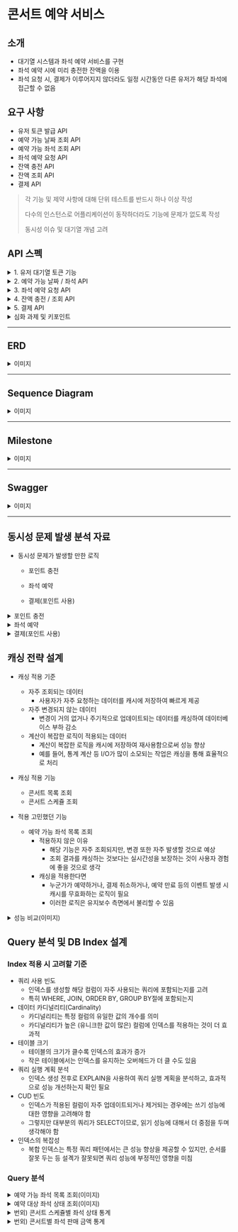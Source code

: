 # 콘서트 예약 서비스

## 소개
- 대기열 시스템과 좌석 예약 서비스를 구현
- 좌석 예약 시에 미리 충전한 잔액을 이용
- 좌석 요청 시, 결제가 이루어지지 않더라도 일정 시간동안 다른 유저가 해당 좌석에 접근할 수 없음

## 요구 사항
- 유저 토큰 발급 API
- 예약 가능 날짜 조회 API
- 예약 가능 좌석 조회 API
- 좌석 예약 요청 API
- 잔액 충전 API
- 잔액 조회 API
- 결제 API
> 각 기능 및 제약 사항에 대해 단위 테스트를 반드시 하나 이상 작성
> 
> 다수의 인스턴스로 어플리케이션이 동작하더라도 기능에 문제가 없도록 작성
> 
> 동시성 이슈 및 대기열 개념 고려

## API 스펙
<details>
    <summary>1. 유저 대기열 토큰 기능</summary>

   - 서비스를 이용할 토큰을 발급받는 API를 작성합니다.

   - 토큰은 유저의 UUID와 해당 유저의 대기열을 관리할 수 있는 정보(대기 순서 or 잔여 시간 등)를 포함

   - 이후 모든 API는 위 토큰을 이용해 대기열 검증을 통과해야 이용 가능

   > 기본적으로 폴링으로 본인 대기열 확인한다고 가정. 다른 방안 또한 고려해보고 구현해 볼 수 있음

   ### 유저 토큰 발급 `POST`
   
   #### 요청 바디
   ```json
   {
     "userId": 1
   }
   ```
   
   #### 요청 예시
   ```text
   POST /api/token
   Content-Type: application/json
   
   {
     "userId": 1
   }
   ```
   
   #### 응답 바디
   ```json
   {
     "userId": 1,
     "token": "token"
   }
   ```

</details>

<details>
    <summary>2. 예약 가능 날짜 / 좌석 API</summary>

   - 예약가능한 날짜와 해당 날짜의 좌석을 조회하는 API를 각각 작성

   - 예약 가능한 날짜 목록을 조회

   - 날짜 정보를 입력받아 예약가능한 좌석정보를 조회

   > 좌석 정보는 1 ~ 50까지의 좌석 번호로 관리

   ### 예약 가능 날짜 조회 `GET`
   
   #### 요청
   Path Parameter:
   - concertId (long): 조회할 콘서트의 ID
   
   #### 요청 예시
   ```text
   GET /api/123/available-dates
   ```
   
   #### 응답 바디
   ```json
   [
     {
       "concertDate": "2024-07-11T12:00:00"
     },
     {
       "concertDate": "2024-07-12T12:00:00"
     }
   ]
   ```
   
   ### 예약 가능 좌석 조회 `GET`
   
   #### 요청
   Path Parameter:
   - concertId (long): 조회할 콘서트의 ID
   
   #### 요청 예시
   ```text
   GET /api/123/available-seats
   ```
   
   #### 응답 바디
   ```json
   [
     {
       "seatId": 1,
       "seatName": "A1",
       "price": 30000,
       "zone": "Standard"
     }
   ]
   ```

</details>

<details>
    <summary>3. 좌석 예약 요청 API</summary>

   - 날짜와 좌석 정보를 입력받아 좌석을 예약 처리하는 API를 작성

   - 좌석 예약과 동시에 해당 좌석은 그 유저에게 약 (예시 : 5분)간 임시 배정( 시간은 정책에 따라 자율적으로 정의 )

   - 만약 배정 시간 내에 결제가 완료되지 않는다면 좌석에 대한 임시 배정은 해제되어야 하며, 만약 임시배정된 상태라면 다른 사용자는 예약할 수 없어야 한다.

   ### 좌석 예약 요청 `POST`
   
   #### 요청
   Path Parameter:
   - concertId (long): 조회할 콘서트의 ID
   
   요청 바디
   ```json
   {
     "seatId": 1,
     "userId": 123456
   }
   ```
   
   #### 요청 예시
   ```text
   POST /api/123/reserve-seat
   Content-Type: application/json
   
   {
     "seatId": 1,
     "userId": 123456
   }
   ```
   
   #### 응답 바디
   ```json
   {
     "reservationId": 1,
     "seatName": "A1",
     "reservationTime": "2024-07-01T14:30:00",
     "reservationStatus": "RESERVED"
   }
   ```

</details>

<details>
    <summary>4. 잔액 충전 / 조회 API</summary>

   - 결제에 사용될 금액을 API를 통해 충전하는 API를 작성

   - 사용자 식별자 및 충전할 금액을 받아 잔액을 충전
   
   - 사용자 식별자를 통해 해당 사용자의 잔액을 조회

   ### 잔액 충전 `POST`
   
   #### 요청 바디
   ```json
   {
     "userId": 1,
     "amount": 100000
   }
   ```
   
   #### 요청 예시
   ```text
   POST /api/charge
   Content-Type: application/json
   
   {
     "userId": 1,
     "amount": 100000
   }
   ```
   
   #### 응답 바디
   ```json
   {
     "userId": 1,
     "currentBalance": 100000
   }
   ```
   
   ### 잔액 조회 `GET`
   
   #### 요청
   Path Parameter:
   - userId (long): 조회할 유저의 ID
   
   #### 요청 예시
   ```text
   GET /api/balance?userId=1
   ```
   
   #### 응답 바디
   ```json
   {
     "userId": 1,
     "currentBalance": 90000
   }
   ```    

</details>

<details>
    <summary>5. 결제 API</summary>

   - 결제 처리하고 결제 내역을 생성하는 API를 작성

   - 결제가 완료되면 해당 좌석의 소유권을 유저에게 배정하고 대기열 토큰을 만료

   ### 결제 `POST`
   
   #### 요청 바디
   ```json
   {
     "reservationId": 456,
     "paymentAmount": 30000
   }
   ```
   
   #### 요청 예시
   ```text
   POST /api/pay
   Content-Type: application/json
   
   {
     "reservationId": 456,
     "paymentAmount": 30000
   }
   ```
   
   #### 응답 바디
   ```json
   {
     "paymentId": 123,
     "reservationId": 456,
     "paymentAmount": 30000,
     "paymentTime": "2024-07-01T15:00:00"
   }
   ```

</details>

<details>
    <summary>심화 과제 및 키포인트</summary>

   ### 심화 과제
   6. 대기열 고도화

   - 다양한 전략을 통해 합리적으로 대기열을 제공할 방법을 고안

   - e.g. 특정 시간 동안 N 명에게만 권한을 부여

   - e.g. 한번에 활성화된 최대 유저를 N 으로 유지

   ### 키포인트

   - 유저간 대기열을 요청 순서대로 정확하게 제공할 방법을 고민해 봅니다.
   - 동시에 여러 사용자가 예약 요청을 했을 때, 좌석이 중복으로 배정 가능하지 않도록 합니다.

</details>


---
## ERD

<details>
    <summary>이미지</summary>

   ![img_1.png](img_1.png)

</details>


---
## Sequence Diagram

<details>
    <summary>이미지</summary>

   ![img_2.png](img_2.png)

</details>

---
## Milestone

<details>
    <summary>이미지</summary>

   ![img.png](img.png)

</details>

---
## Swagger

<details>
    <summary>이미지</summary>

   ![image](https://github.com/user-attachments/assets/7412b2a4-2183-4152-b759-83c9820c75e1)

</details>

---

## 동시성 문제 발생 분석 자료

- 동시성 문제가 발생할 만한 로직
  - 포인트 충전

  - 좌석 예약

  - 결제(포인트 사용)

<details>
   <summary>포인트 충전</summary>

   - 적용한 락
     - 비관적 락
   - 이유
     - 낙관적 락을 사용해서 롤백이 일어나는 것보다는 시간이 조금 더 소요되더라도 안정적으로 포인트 충전을 성공하는 것이 중요하다고 생각했기 때문
     - 낙관적 락으로 테스트 실행한 경우 데드락 발생
       - 낙관적 락은 DB 락이 아님에도 데드락이 발생
       - [MySQL 문서](https://dev.mysql.com/doc/refman/8.4/en/innodb-locks-set.html)를 확인 한 결과 레코드를 수정하는 경우에 x-lock이 걸린다고 함
         - 낙관적 락에서 사용되는 `Update ... SET id = ? AND version =?` 부분이 의도치 않게 데드락을 발생시킨 것
     - 좌석 예약은 낙관적 락을 사용하는데 왜 데드락이 발생하지 않았을까?
       - 좌석 예약은 1명을 제외한 나머지는 처리가 필요 없어서 재시도 로직이 없음
       - 포인트 충전은 매출과 관련이 있어서 로직을 추가하였는데, 지연 시간을 넣었음에도 데드락이 발생
   
</details>

<details>
   <summary>좌석 예약</summary>

   - 적용한 락
     - 낙관적 락
   - 이유
     - 가장 먼저 락에 접근한 1명을 제외하고는 모두 실패해도 된다고 생각
     - 또한 비관적 락을 적용할 경우 레코드 락이 걸리는데, 레코드 락이 걸린 좌석이 포함된 좌석 목록을 부르는데 영향을 미치기 때문
   - 비교
     - 낙관적 락
       - 쓰레드풀 개수 10 / 동일한 좌석 예약 1,000회
         - 테스트 평균 소요 시간 : 1,495ms
         - 테스트 중 평균 좌석 목록 조회 시간 : 6.8ms
       - 쓰레드풀 개수 100 / 동일한 좌석 예약 10,000회
         - 테스트 평균 소요 시간 : 3,839ms
         - 테스트 중 평균 좌석 목록 조회 시간 : 
           - 113.8ms (테스트 초반 조회) 
           - 61ms (테스트 중반 조회) 
           - 23.4ms (테스트 후반 조회)
     - 비관적 락
       - 쓰레드풀 개수 10 / 동일한 좌석 예약 1,000회
           - 테스트 평균 소요 시간 : 1,442ms
           - 테스트 중 평균 좌석 목록 조회 시간 : 28.8ms
       - 쓰레드풀 개수 100 / 동일한 좌석 예약 10,000회
           - 테스트 평균 소요 시간 : 2,666ms
           - 테스트 중 평균 좌석 목록 조회 시간 : 
             - 236.6ms (테스트 초반 조회) 
             - 298ms (테스트 중반 조회) 
             - 227.2ms (테스트 후반 조회)
     - 분석
       - 동일한 좌석 예약의 시도 횟수가 늘어날 수록 낙관적 락의 소요 시간 증가
         - 트랜잭션 충돌 횟수가 늘어남에 따라 전체 소요 시간은 비관적 락이 적을 수도 있음
       - 좌석 예약 시도 중 좌석 목록 조회 시간은 낙관적 락이 시도 횟수가 늘어날수록 짧음
         - 좌석 예약과 좌석 목록 조회는 별개의 기능이기에 예약이 목록 조회에 영향을 덜 끼치는 낙관적 락을 선택

</details>

<details>
   <summary>결제(포인트 사용)</summary>

   - 적용한 락
     - 비관적 락
   - 이유
     - 재화의 소모와 관련된 것은 한 번에 하나의 트랜잭션만 접근을 하는 것이 안전할 것이라고 생각했기 때문
   - 고민
     - 관리자 웹 혹은 통계와 같은 것이 있을 때, 레코드 락이 걸릴 것인데 이러한 경우를 모두 고려하면 비관적 락을 사용 못하는게 아닌지

</details>

## 캐싱 전략 설계

   - 캐싱 적용 기준
     - 자주 조회되는 데이터
       - 사용자가 자주 요청하는 데이터를 캐시에 저장하여 빠르게 제공
     - 자주 변경되지 않는 데이터
       - 변경이 거의 없거나 주기적으로 업데이트되는 데이터를 캐싱하여 데이터베이스 부하 감소
     - 계산이 복잡한 로직이 적용되는 데이터
       - 계산이 복잡한 로직을 캐시에 저장하여 재사용함으로써 성능 향상
       - 예를 들어, 통계 계산 등 I/O가 많이 소모되는 작업은 캐싱을 통해 효율적으로 처리

   - 캐싱 적용 기능
     - 콘서트 목록 조회
     - 콘서트 스케쥴 조회
   - 적용 고민했던 기능
     - 예약 가능 좌석 목록 조회
       - 적용하지 않은 이유
         - 해당 기능은 자주 조회되지만, 변경 또한 자주 발생할 것으로 예상
         - 조회 결과를 캐싱하는 것보다는 실시간성을 보장하는 것이 사용자 경험에 좋을 것으로 생각
       - 캐싱을 적용한다면
         - 누군가가 예약하거나, 결제 취소하거나, 예약 만료 등의 이벤트 발생 시 캐시를 무효화하는 로직이 필요
         - 이러한 로직은 유지보수 측면에서 불리할 수 있음

<details>
   <summary>성능 비교(이미지)</summary>
    
   - 적용 방식(@Cacheable 사용)
    
   ![image](https://github.com/user-attachments/assets/db027ce3-3e6b-4ebb-afdb-219616a7adcc)

   - 콘서트 목록 조회
     - 캐시 미적용
       - 쓰레드풀 개수 50 / 콘서트 목록 조회 10,000회
       - 평균 소요시간 : 2,836ms
     - 캐시 적용
       - 쓰레드풀 개수 50 / 콘서트 목록 조회 10,000회
       - 평균 소요시간 : 1,549ms
   - 콘서트 스케쥴 조회
     - 캐시 미적용
       - 쓰레드풀 개수 50 / 콘서트 스케쥴 조회 10,000회
       - 평균 소요시간 : 3,580ms
     - 캐시 적용
       - 쓰레드풀 개수 50 / 콘서트 스케 조회 10,000회
       - 평균 소요시간 : 1,697ms
   - 분석
     - 캐시 효과
       - 캐시를 적용한 경우, 소요시간이 크게 감소하는 것을 확인할 수 있음
       - Redis 캐시가 제대로 동작하며 데이터베이스 접근 횟수를 줄였기 때문
     - 멀티스레드 환경에서의 캐시 적용
       - 멀티스레드 환경에서 캐시가 잘 적용되는 것을 확인할 수 있었음
       - 스레드 풀 개수와 요청 수가 많아도 Redis 캐시가 안정적으로 작동하며 성능 향상을 제공함을 보여줌
   
</details>

## Query 분석 및 DB Index 설계

### Index 적용 시 고려할 기준
   - 쿼리 사용 빈도
     - 인덱스를 생성할 해당 컬럼이 자주 사용되는 쿼리에 포함되는지를 고려
     - 특히 WHERE, JOIN, ORDER BY, GROUP BY절에 포함되는지
   - 데이터 카디널리티(Cardinality)
     - 카디널리티는 특정 컬럼의 유일한 값의 개수를 의미
     - 카디널리티가 높은 (유니크한 값이 많은) 컬럼에 인덱스를 적용하는 것이 더 효과적
   - 테이블 크기
     - 테이블의 크기가 클수록 인덱스의 효과가 증가
     - 작은 테이블에서는 인덱스를 유지하는 오버헤드가 더 클 수도 있음
   - 쿼리 실행 계획 분석
     - 인덱스 생성 전후로 EXPLAIN을 사용하여 쿼리 실행 계획을 분석하고, 효과적으로 성능 개선하는지 확인 필요
   - CUD 빈도
     - 인덱스가 적용된 컬럼이 자주 업데이트되거나 제거되는 경우에는 쓰기 성능에 대한 영향을 고려해야 함
     - 그렇지만 대부분의 쿼리가 SELECT이므로, 읽기 성능에 대해서 더 중점을 두며 생각해야 함
   - 인덱스의 복잡성
     - 복합 인덱스는 특정 쿼리 패턴에서는 큰 성능 향상을 제공할 수 있지만, 순서를 잘못 두는 등 설곅가 잘못되면 쿼리 성능에 부정적인 영향을 미침

### Query 분석

<details>
   <summary>예약 가능 좌석 목록 조회(이미지)</summary>

    SELECT s.*
      FROM concert_seat s
     WHERE s.concert_id = :concertId
       AND s.schedule_id = :scheduleId
       AND s.seat_status = 'AVAILABLE'

- Index 미생성
 ![Screenshot_3.png](..%2F..%2FDesktop%2Findex%2FScreenshot_3.png)
  - 소요 시간 32.47s
- 단일 Index - schedule_id 생성
 ![Screenshot_1.png](..%2F..%2FDesktop%2Findex%2FScreenshot_1.png)
  - 소요 시간 2ms
- 단일 Index - concert_id 생성
 ![Screenshot_5.png](..%2F..%2FDesktop%2Findex%2FScreenshot_5.png)
  - 소요 시간 2ms
- 복합 Index - concert_id, schedule_id, seat_status 생성
 ![Screenshot_10.png](..%2F..%2FDesktop%2Findex%2FScreenshot_10.png)
  - 소요 시간 2ms

> 약 1500만건이 입력된 테이블에 단일 Index, 복합 Index을 적용하였지만, 해당 쿼리로는 무엇이든 효과적으로 조회가 가능했음
> 
> 만약 해당 쿼리만 본다면 단일 인덱스 중 하나를 선택해서 생성하겠지만, 추후 다른 쿼리를 생각하면 복합 인덱스를 고려하는 것이 좋아보임

</details>

<details>
   <summary>예약 대상 좌석 상태 조회(이미지)</summary>

    SELECT s.*
      FROM concert_seat s
     WHERE s.concert_id = :concertId
       AND s.schedule_id = :scheduleId
       AND s.seat_id = :seatId

 ![Screenshot_11.png](..%2F..%2FDesktop%2Findex%2FScreenshot_11.png)

> `예약 가능 좌석 목록 조회` 쿼리에서 seat_status 대신 seat_id 가 조건인 쿼리
> 
> 복합 인덱스를 적용시켜두었지만, schedule_id 까지만 적용되어서 rows가 4,000임을 확인
</details>

<details>
   <summary>번외) 콘서트 스케쥴별 좌석 상태 통계</summary>

      SELECT concert_id 
           , schedule_id 
           , seat_status 
           , COUNT(*) AS seat_count
        FROM concert_seat
       GROUP BY concert_id, schedule_id, seat_status

- 복합 Index - concert_id, schedule_id
 ![Screenshot_13.png](..%2F..%2FDesktop%2Findex%2FScreenshot_13.png)
  - 소요 시간 20.71s

- 복합 Index - concert_id, schedule_id, seat_status
 ![Screenshot_12.png](..%2F..%2FDesktop%2Findex%2FScreenshot_12.png)
  - 소요 시간 6ms 

> 처음 복합 인덱스 고려 시에는 `예약 대상 좌석 상태 조회`와 `예약 대상 좌석 상태 조회`의 공통 조건인 concert_id, schedule_id 로만 구성을 함
> 
> 현재 본 프로젝트에는 없지만 통계 자료로 보여줄 만한 데이터를 고려해 보니, seat_status까지 포함하는 것이 조금 더 범용성이 있을 것이라고 판단
> 
> 복합 인덱스 수정 이후 이전 쿼리 및 통계 쿼리 분석 결과 성능 향상 확인

</details>

<details>
   <summary>번외) 콘서트별 좌석 판매 금액 통계</summary>

    SELECT cs.concert_id 
         , SUM(cr.reservation_price) AS total_revenue
      FROM concert_reservation cr
      JOIN concert_schedule cs 
        ON cr.schedule_id = cs.schedule_id
     WHERE 1 = 1
       AND reservation_status = 'CONFIRMED'
     GROUP BY cs.concert_id

> 여러가지 인덱스를 추가해보았으나, 오히려 인덱스를 사용하지 않은 full table scan보다 속도가 느렸음
> 
> 이러한 경우는 비정규화를 통해 속도 개선을 해야하지 않을까 하는 추측

</details>
